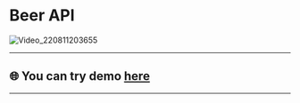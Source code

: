 # Beer API

![Video_220811203655](https://user-images.githubusercontent.com/104912436/184198677-a5d83804-3b30-4f5a-b56e-f4352a696efa.gif)

***

## 🌐 You can try demo <a href='https://azizov26.github.io/Extend-Todo/' target="_blank"/>here</a>

***
